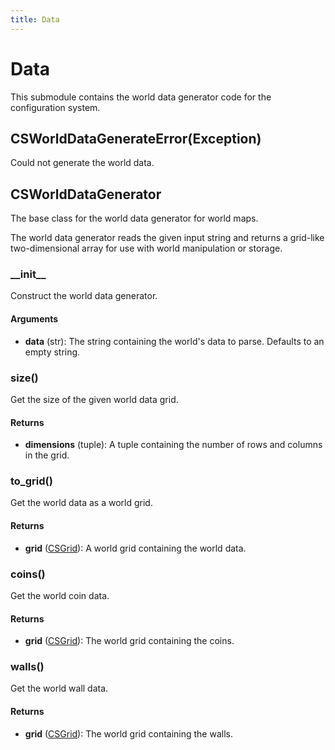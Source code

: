 ```yaml
---
title: Data
---
```


# Data

This submodule contains the world data generator code for the configuration system.

## CSWorldDataGenerateError(Exception)

Could not generate the world data.

## CSWorldDataGenerator

The base class for the world data generator for world maps.

The world data generator reads the given input string and returns a grid-like two-dimensional
array for use with world manipulation or storage.

### \_\_init\_\_

Construct the world data generator.

#### Arguments

- **data** (str): The string containing the world's data to parse. Defaults to an empty string.

### size()

Get the size of the given world data grid.

#### Returns

- **dimensions** (tuple): A tuple containing the number of rows and columns in the grid.

### to_grid()

Get the world data as a world grid.

#### Returns

- **grid** ([CSGrid](./grid/#csgrid)): A world grid containing the world data.

### coins()

Get the world coin data.

#### Returns

- **grid** ([CSGrid](./grid/#csgrid)): The world grid containing the coins.

### walls()

Get the world wall data.

#### Returns

- **grid** ([CSGrid](./grid/#csgrid)): The world grid containing the walls.
